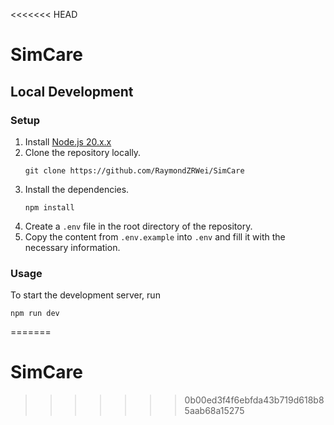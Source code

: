 <<<<<<< HEAD
# SimCare

## Local Development

### Setup

1. Install [Node.js 20.x.x](https://nodejs.org/en)
2. Clone the repository locally.
    ```shell
    git clone https://github.com/RaymondZRWei/SimCare
    ```
3. Install the dependencies.
    ```shell
    npm install
    ```
4. Create a `.env` file in the root directory of the repository.
5. Copy the content from `.env.example` into `.env` and fill it with the necessary information.

### Usage

To start the development server, run

```shell
npm run dev
```
=======
# SimCare
>>>>>>> 0b00ed3f4f6ebfda43b719d618b85aab68a15275
